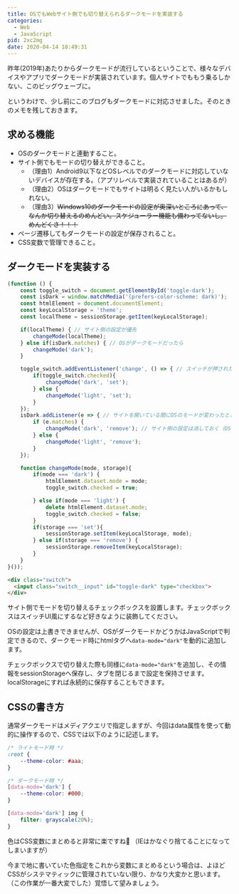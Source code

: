 ```yaml
---
title: OSでもWebサイト側でも切り替えられるダークモードを実装する
categories:
  - Web
  - JavaScript
pid: 2xc2mg
date: 2020-04-14 18:49:31
---
```


昨年(2019年)あたりからダークモードが流行しているということで、様々なデバイスやアプリでダークモードが実装されています。個人サイトでももう乗るしかない、このビッグウェーブに。

というわけで、少し前にこのブログもダークモードに対応させました。そのときのメモを残しておきます。

## 求める機能

- OSのダークモードと連動すること。
- サイト側でもモードの切り替えができること。
  - （理由1）Android9以下などOSレベルでのダークモードに対応していないデバイスが存在する。（アプリレベルで実装されていることはあるが）
  - （理由2）OSはダークモードでもサイトは明るく見たい人がいるかもしれない。
  - （理由3）<span style="text-decoration:line-through">Windows10のダークモードの設定が奥深いところにあって、なんか切り替えるのめんどい。スケジューラー機能も備わってないし。めんどくさ！！！</span>
- ページ遷移してもダークモードの設定が保存されること。
- CSS変数で管理できること。


## ダークモードを実装する

```javascript
(function () {
    const toggle_switch = document.getElementById('toggle-dark');
    const isDark = window.matchMedia('(prefers-color-scheme: dark)');
    const htmlElement = document.documentElement;
    const keyLocalStorage = 'theme';
    const localTheme = sessionStorage.getItem(keyLocalStorage);

    if(localTheme) { // サイト側の設定が優先
        changeMode(localTheme);
    } else if(isDark.matches) { // OSがダークモードだったら
        changeMode('dark');
    }

    toggle_switch.addEventListener('change', () => { // スイッチが押されたとき
        if(toggle_switch.checked){
            changeMode('dark', 'set');
        } else {
            changeMode('light', 'set');
        }
    });
    isDark.addListener(e => { // サイトを開いている間にOSのモードが変わったとき（そんなことあるのか？）
        if (e.matches) {
            changeMode('dark', 'remove'); // サイト側の設定は消しておく（OSを優先にする）
        } else {
            changeMode('light', 'remove');
        }
    });

    function changeMode(mode, storage){
        if(mode === 'dark') {
            htmlElement.dataset.mode = mode;
            toggle_switch.checked = true;

        } else if(mode === 'light') {
            delete htmlElement.dataset.mode;
            toggle_switch.checked = false;
        }
        if(storage === 'set'){
            sessionStorage.setItem(keyLocalStorage, mode);
        } else if(storage === 'remove') {
            sessionStorage.removeItem(keyLocalStorage);
        }
    }
}());
```

```html
<div class="switch">
  <input class="switch__input" id="toggle-dark" type="checkbox">
</div>
```

サイト側でモードを切り替えるチェックボックスを設置します。チェックボックスはスイッチUI風にするなど好きなように装飾してください。

OSの設定は上書きできませんが、OSがダークモードかどうかはJavaScriptで判定できるので、ダークモード時にhtmlタグへ`data-mode="dark"`を動的に追加します。

チェックボックスで切り替えた際も同様に`data-mode="dark"`を追加し、その情報をsessionStorageへ保存し、タブを閉じるまで設定を保持させます。localStorageにすれば永続的に保存することもできます。


## CSSの書き方

通常ダークモードはメディアクエリで指定しますが、今回はdata属性を使って動的に操作するので、CSSでは以下のように記述します。

```css
/* ライトモード時 */
:root {
    --theme-color: #aaa;
}

/* ダークモード時 */
[data-mode='dark'] {
    --theme-color: #000;
}

[data-mode='dark'] img {
    filter: grayscale(20%);
}
```

色はCSS変数にまとめると非常に楽ですね🥰 （IEはかなぐり捨てることになってしまいますが）

今まで地に書いていた色指定をこれから変数にまとめるという場合は、よほどCSSがシステマティックに管理されていない限り、かなり大変かと思います。（この作業が一番大変でした）覚悟して望みましょう。

